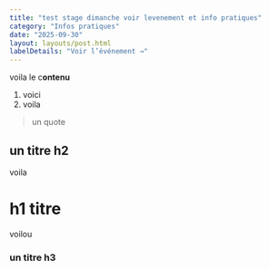 ```yaml
---
title: "test stage dimanche voir levenement et info pratiques"
category: "Infos pratiques"
date: "2025-09-30"
layout: layouts/post.html
labelDetails: "Voir l’événement →"
---
```

voila le c**ontenu**
1. voici
2. voila
> un quote
## un titre h2
voila
# h1 titre
voilou
### un titre h3
